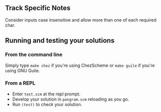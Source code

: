 

## Track Specific Notes

Consider inputs case insensitive
and allow more than one of each required char\.


## Running and testing your solutions



### From the command line

Simply type `make chez` if you're using ChezScheme or `make guile` if you're using GNU Guile\.


### From a REPL

* Enter `test.scm` at the repl prompt\.
* Develop your solution in `pangram.scm` reloading as you go\.
* Run `(test)` to check your solution\.

